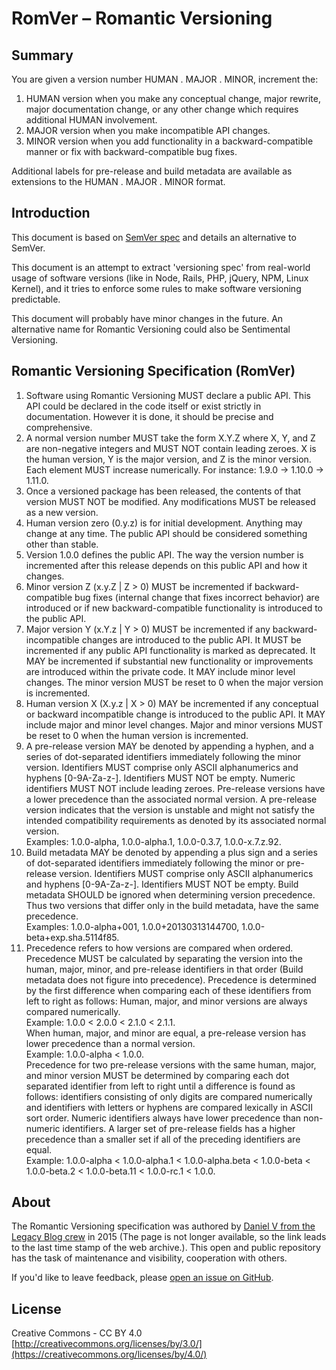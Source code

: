 # RomVer – Romantic Versioning

## Summary

You are given a version number HUMAN . MAJOR . MINOR,  increment the:

1. HUMAN version when you make any conceptual change, major rewrite, major documentation change, or any other change which requires additional HUMAN involvement.
2. MAJOR version when you make incompatible API changes.
3. MINOR version when you add functionality in a backward-compatible manner or fix with backward-compatible bug fixes.

Additional labels for pre-release and build metadata are available as extensions to the HUMAN . MAJOR . MINOR format.

## Introduction

This document is based on [SemVer spec](https://semver.org/) and details an alternative to SemVer.

This document is an attempt to extract 'versioning spec' from real-world usage of software versions (like in Node, Rails, PHP, jQuery, NPM, Linux Kernel), and it tries to enforce some rules to make software versioning predictable.

This document will probably have minor changes in the future. An alternative name for Romantic Versioning could also be Sentimental Versioning.

## Romantic Versioning Specification (RomVer)

1. Software using Romantic Versioning MUST declare a public API. This API could be declared in the code itself or exist strictly in documentation. However it is done, it should be precise and comprehensive.
2. A normal version number MUST take the form X.Y.Z where X, Y, and Z are non-negative integers and MUST NOT contain leading zeroes. X is the human version, Y is the major version, and Z is the minor version. Each element MUST increase numerically. For instance: 1.9.0 -> 1.10.0 -> 1.11.0.
3. Once a versioned package has been released, the contents of that version MUST NOT be modified. Any modifications MUST be released as a new version.
4. Human version zero (0.y.z) is for initial development. Anything may change at any time. The public API should be considered something other than stable.
5. Version 1.0.0 defines the public API. The way the version number is incremented after this release depends on this public API and how it changes.
6. Minor version Z (x.y.Z | Z > 0) MUST be incremented if backward-compatible bug fixes (internal change that fixes incorrect behavior) are introduced or if new backward-compatible functionality is introduced to the public API.
7. Major version Y (x.Y.z | Y > 0) MUST be incremented if any backward-incompatible changes are introduced to the public API. It MUST be incremented if any public API functionality is marked as deprecated. It MAY be incremented if substantial new functionality or improvements are introduced within the private code. It MAY include minor level changes. The minor version MUST be reset to 0 when the major version is incremented.
8. Human version X (X.y.z | X > 0) MAY be incremented if any conceptual or backward incompatible change is introduced to the public API. It MAY include major and minor level changes. Major and minor versions MUST be reset to 0 when the human version is incremented.
9. A pre-release version MAY be denoted by appending a hyphen, and a series of dot-separated identifiers immediately following the minor version. Identifiers MUST comprise only ASCII alphanumerics and hyphens [0-9A-Za-z-]. Identifiers MUST NOT be empty. Numeric identifiers MUST NOT include leading zeroes. Pre-release versions have a lower precedence than the associated normal version. A pre-release version indicates that the version is unstable and might not satisfy the intended compatibility requirements as denoted by its associated normal version.<br>
Examples: 1.0.0-alpha, 1.0.0-alpha.1, 1.0.0-0.3.7, 1.0.0-x.7.z.92.
10. Build metadata MAY be denoted by appending a plus sign and a series of dot-separated identifiers immediately following the minor or pre-release version. Identifiers MUST comprise only ASCII alphanumerics and hyphens [0-9A-Za-z-]. Identifiers MUST NOT be empty. Build metadata SHOULD be ignored when determining version precedence. Thus two versions that differ only in the build metadata, have the same precedence.<br>
Examples: 1.0.0-alpha+001, 1.0.0+20130313144700, 1.0.0-beta+exp.sha.5114f85.
11. Precedence refers to how versions are compared when ordered. Precedence MUST be calculated by separating the version into the human, major, minor, and pre-release identifiers in that order (Build metadata does not figure into precedence). Precedence is determined by the first difference when comparing each of these identifiers from left to right as follows: Human, major, and minor versions are always compared numerically.<br>
Example: 1.0.0 < 2.0.0 < 2.1.0 < 2.1.1.<br>
When human, major, and minor are equal, a pre-release version has lower precedence than a normal version.<br>
Example: 1.0.0-alpha < 1.0.0.<br>
Precedence for two pre-release versions with the same human, major, and minor version MUST be determined by comparing each dot separated identifier from left to right until a difference is found as follows: identifiers consisting of only digits are compared numerically and identifiers with letters or hyphens are compared lexically in ASCII sort order. Numeric identifiers always have lower precedence than non-numeric identifiers. A larger set of pre-release fields has a higher precedence than a smaller set if all of the preceding identifiers are equal.<br>
Example: 1.0.0-alpha < 1.0.0-alpha.1 < 1.0.0-alpha.beta < 1.0.0-beta < 1.0.0-beta.2 < 1.0.0-beta.11 < 1.0.0-rc.1 < 1.0.0.

About
-----

The Romantic Versioning specification was authored by [Daniel V from the Legacy Blog crew](https://web.archive.org/web/20221003075344/http://blog.legacyteam.info/2015/12/romver-romantic-versioning/) in 2015 (The page is not longer available, so the link leads to the last time stamp of the web archive.). This open and public repository has the task of maintenance and visibility, cooperation with others.

If you'd like to leave feedback, please [open an issue on
GitHub](https://github.com/romversioning/romver/issues).


License
-------

Creative Commons - CC BY 4.0
[http://creativecommons.org/licenses/by/3.0/](https://creativecommons.org/licenses/by/4.0/)
